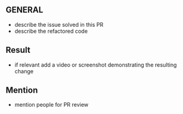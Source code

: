 ## GENERAL

* describe the issue solved in this PR
* describe the refactored code

## Result

* if relevant add a video or screenshot demonstrating the resulting change


## Mention 

* mention people for PR review
